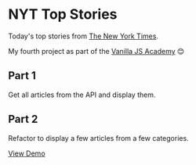 # NYT Top Stories

Today's top stories from [The New York Times](https://www.nytimes.com/).

My fourth project as part of the [Vanilla JS Academy](https://vanillajsacademy.com/) 😊

## Part 1

Get all articles from the API and display them.

## Part 2

Refactor to display a few articles from a few categories.

[View Demo](https://kieranbarker.github.io/nyt-top-stories/)
